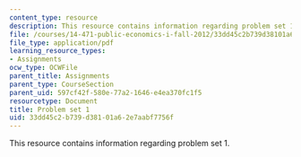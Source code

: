 ```yaml
---
content_type: resource
description: This resource contains information regarding problem set 1.
file: /courses/14-471-public-economics-i-fall-2012/33dd45c2b739d38101a62e7aabf7756f_MIT14_471F12_pset1.pdf
file_type: application/pdf
learning_resource_types:
- Assignments
ocw_type: OCWFile
parent_title: Assignments
parent_type: CourseSection
parent_uid: 597cf42f-580e-77a2-1646-e4ea370fc1f5
resourcetype: Document
title: Problem set 1
uid: 33dd45c2-b739-d381-01a6-2e7aabf7756f
---
```

This resource contains information regarding problem set 1.

